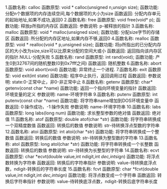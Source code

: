 1.函数名称: calloc
函数原型: void * calloc(unsigned n,unsign size);
函数功能: 分配n个数据项的内存连续空间,每个数据项的大小为size
函数返回: 分配内存单元的起始地址,如果不成功,返回0
2.函数名称: free
函数原型: void free(void* p);
函数功能: 释放p所指的内存区
函数返回:
参数说明: p-被释放的指针
3.函数名称: malloc
函数原型: void * malloc(unsigned size);
函数功能: 分配size字节的存储区
函数返回: 所分配的内存区地址,如果内存不够,返回0
4.函数名称: realloc
函数原型: void * realloc(void * p,unsigned size);
函数功能: 将p所指出的已分配内存区的大小改为size,size可以比原来分配的空间大或小
函数返回: 返回指向该内存区的指针.NULL-分配失败
5.函数名称: rand
函数原型: int rand(void);
函数功能: 产生0到32767间的随机整数(0到0x7fff之间)
函数返回: 随机整数
6.函数名称: abort
函数原型: void abort(void)
函数功能: 异常终止一个进程.
7.函数名称: exit
函数原型: void exit(int state)
函数功能: 程序中止执行，返回调用过程
函数返回:
参数说明: state:0-正常中止，非0-非正常中止
8.函数名称: getenv
函数原型: char* getenv(const char *name)
函数功能: 返回一个指向环境变量的指针
函数返回: 环境变量的定义
参数说明: name-环境字符串
9.函数名称: putenv
函数原型: int putenv(const char *name)
函数功能: 将字符串name增加到DOS环境变量中
函数返回: 0:操作成功，-1:操作失败
参数说明: name-环境字符串
10.函数名称: labs
函数原型: long labs(long num)
函数功能: 求长整型参数的绝对值
函数返回: 绝对值
11.函数名称: atof
函数原型: double atof(char *str)
函数功能: 将字符串转换成一个双精度数值
函数返回: 转换后的数值
参数说明: str-待转换浮点型数的字符串
12.函数名称: atoi
函数原型: int atoi(char *str)
函数功能: 将字符串转换成一个整数值
函数返回: 转换后的数值
参数说明: str-待转换为整型数的字符串
13.函数名称: atol
函数原型: long atol(char *str)
函数功能: 将字符串转换成一个长整数
函数返回: 转换后的数值
参数说明: str-待转换为长整型的字符串
14.函数名称: ecvt
函数原型: char *ecvt(double value,int ndigit,int *dec,int*sign)
函数功能: 将浮点数转换为字符串
函数返回: 转换后的字符串指针
参数说明: value-待转换底浮点数，ndigit-转换后的字符串长度
15.函数名称: fcvt
函数原型: char *fcvt(double value,int ndigit,int *dec,int*sign)
函数功能: 将浮点数变成一个字符串
函数返回: 转换后字符串指针
参数说明: value-待转换底浮点数，ndigit-转换后底字符串长度


